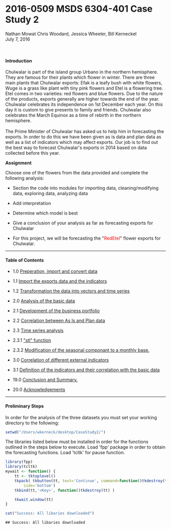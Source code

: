 # 2016-0509 MSDS 6304-401 Case Study 2
Nathan Mowat Chris Woodard, Jessica Wheeler, Bill Kerneckel  
July 7, 2016  

<br>

#### Introduction


Chulwalar is part of the island group Urbano in the northern hemisphere. They 
are famous for their plants which flower in winter. There are three main plants
that Chulwalar exports: Efak is a leafy bush with white flowers, Wuge is a grass 
like plant with tiny pink flowers and Etel is a flowering tree. Etel comes in 
two varieties: red flowers and blue flowers. Due to the nature of the products,
exports generally are higher towards the end of the year. 
Chulwalar celebrates its independence on 1st December each year. On this day it
is custom to give presents to family and friends. Chulwalar also celebrates the 
March Equinox as a time of rebirth in the northern hemisphere. 
<br>
<br>
The Prime Minister of Chulwalar has asked us to help him in forecasting the 
exports. In order to do this we have been given as is data and plan data as well
as a list of indicators which may affect exports. Our job is to find out the best
way to forecast Chulwalar's exports in 2014 based on data collected before this year.

<strong>Assignment</strong>

Choose one of the flowers from the data provided and complete the following analysis:

- Section the code into modules for importing data, cleaning/modifying data, exploring data, analyzing data

- Add interpretation

- Determine which model is best

- Give a conclusion of your analysis as far as forecasting exports for Chulwalar

- For this project, we will be forecasting the "<font color="red">RedEtel</font>" flower exports for Chulwalar. 

****************************

#### Table of Contents

* 1.0   [Preperation, import and convert data](https://github.com/wkerneck/CaseStudy2/analysis/data/1.md)
* 1.1   [Import the exports data and the indicators](#id-section1.1)
* 1.2   [Transformation the data into vectors and time series](#id-section1.2)

* 2.0   [Analysis of the basic data](#id-section2) 
* 2.1   [Development of the business portfolio](#id-section2.1)
* 2.2   [Correlation between As Is and Plan data](#id-section2.2)
* 2.3   [Time series analysis](#id-section2.3)
* 2.3.1 ["stl" function](#id-section2.3.1)
* 2.3.2 [Modification of the seasonal componant to a monthly base.](#id-section2.3.2)

* 3.0 [Correlation of different external indicators](#id-section3)
* 3.1 [Definition of the indicators and their correlation with the basic data](#id-section3.1)
  
* 19.0  [Conclusion and Summary.](#id-section19) 
* 20.0  [Acknowledgements](#id-section20) 

****************************


#### Preliminary Steps

In order for the analysis of the three datasets you must set your working directory to the following:


```r
setwd("/Users/wkerneck/desktop/CaseStudy2/")
```

The libraries listed below must be installed in order for the functions outlined in the steps below to execute. Load 'fpp' package in order to obtain the forecasting functions. Load 'tcltk' for pause function.


```r
library(fpp)
library(tcltk)
mywait <- function() {
    tt <- tktoplevel()
    tkpack( tkbutton(tt, text='Continue', command=function()tkdestroy(tt)),
        side='bottom')
    tkbind(tt,'<Key>', function()tkdestroy(tt) )

    tkwait.window(tt)
}

cat("Success: All libaries downloaded")
```

```
## Success: All libaries downloaded
```


